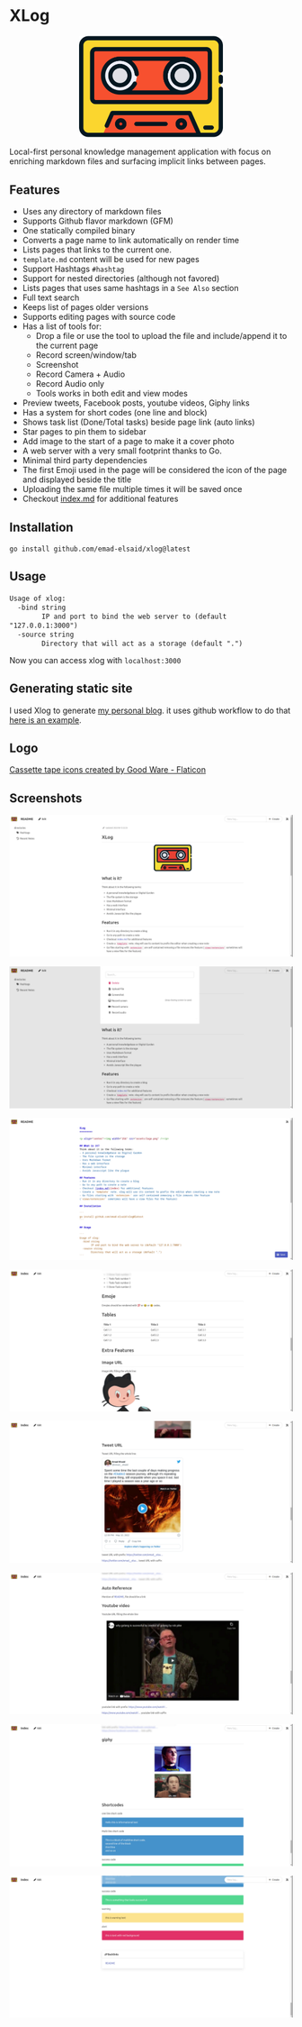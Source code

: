 XLog
=========

<p align="center"><img width="256" src="assets/logo.png" /></p>

Local-first personal knowledge management application with focus on enriching markdown files and surfacing implicit links between pages.

## Features
- Uses any directory of markdown files
- Supports Github flavor markdown (GFM)
- One statically compiled binary
- Converts a page name to link automatically on render time
- Lists pages that links to the current one.
- `template.md` content will be used for new pages
- Support Hashtags `#hashtag`
- Support for nested directories (although not favored)
- Lists pages that uses same hashtags in a `See Also` section
- Full text search
- Keeps list of pages older versions
- Supports editing pages with source code
- Has a list of tools for:
  - Drop a file or use the tool to upload the file and include/append it to the current page
  - Record screen/window/tab
  - Screenshot
  - Record Camera + Audio
  - Record Audio only
  - Tools works in both edit and view modes
- Preview tweets, Facebook posts, youtube videos, Giphy links
- Has a system for short codes (one line and block)
- Shows task list (Done/Total tasks) beside page link (auto links)
- Star pages to pin them to sidebar
- Add image to the start of a page to make it a cover photo
- A web server with a very small footprint thanks to Go.
- Minimal third party dependencies
- The first Emoji used in the page will be considered the icon of the page and displayed beside the title
- Uploading the same file multiple times it will be saved once
- Checkout [index.md](index) for additional features

## Installation

```
go install github.com/emad-elsaid/xlog@latest
```

## Usage

```
Usage of xlog:
  -bind string
        IP and port to bind the web server to (default "127.0.0.1:3000")
  -source string
        Directory that will act as a storage (default ".")
```

Now you can access xlog with `localhost:3000`

## Generating static site

I used Xlog to generate [my personal blog](https://www.emadelsaid.com/). it uses github workflow to do that [here is an example](https://github.com/emad-elsaid/emad-elsaid.github.io/blob/master/.github/workflows/xlog.yml).



## Logo

[Cassette tape icons created by Good Ware - Flaticon](https://www.flaticon.com/free-icons/cassette-tape)

## Screenshots

![](/public/f583bb0cbdf12641666e6f10b26171f61caee3330a68eb825ecbf77eab0227bd.png)

![](/public/e070d8b44a069a6b7336d9be02da4be9020d381aabeb073aa3399df71ca0492b.png)

![](/public/5a182dba45298d4bbc837a6d719c5c194c00f0fce8be363e33f85e9f7f849903.png)

![](/public/7fb69b1749f666f57bcc4044496efd943a84e0f2330cdd724177b4a225baef38.png)

![](/public/bbf6f8be4d374a33338938aeefe70a2f77eb841af8e77b6b79e2659b872e3933.png)

![](/public/9e732a37a60ea4e75c66e5acee8eb493e58d69f52c7121970f4ca24a8f69c8bd.png)

![](/public/8428b0390a330ebc3a815a9efac7b8b6a7b9891f772e6bec5ab73c07d0b9bda4.png)

![](/public/47ef8360209b86693a93794abafb5cccde08499ced4bd5250b77af1e0fce70cd.png)
